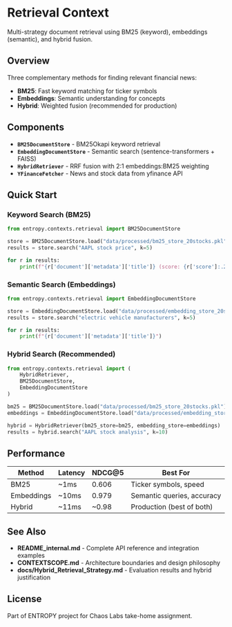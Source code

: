# Retrieval Context

Multi-strategy document retrieval using BM25 (keyword), embeddings (semantic), and hybrid fusion.

## Overview

Three complementary methods for finding relevant financial news:

- **BM25**: Fast keyword matching for ticker symbols
- **Embeddings**: Semantic understanding for concepts
- **Hybrid**: Weighted fusion (recommended for production)

## Components

- **`BM25DocumentStore`** - BM25Okapi keyword retrieval
- **`EmbeddingDocumentStore`** - Semantic search (sentence-transformers + FAISS)
- **`HybridRetriever`** - RRF fusion with 2:1 embeddings:BM25 weighting
- **`YFinanceFetcher`** - News and stock data from yfinance API

## Quick Start

### Keyword Search (BM25)

```python
from entropy.contexts.retrieval import BM25DocumentStore

store = BM25DocumentStore.load("data/processed/bm25_store_20stocks.pkl")
results = store.search("AAPL stock price", k=5)

for r in results:
    print(f"{r['document']['metadata']['title']} (score: {r['score']:.2f})")
```

### Semantic Search (Embeddings)

```python
from entropy.contexts.retrieval import EmbeddingDocumentStore

store = EmbeddingDocumentStore.load("data/processed/embedding_store_20stocks.pkl")
results = store.search("electric vehicle manufacturers", k=5)

for r in results:
    print(f"{r['document']['metadata']['title']}")
```

### Hybrid Search (Recommended)

```python
from entropy.contexts.retrieval import (
    HybridRetriever,
    BM25DocumentStore,
    EmbeddingDocumentStore
)

bm25 = BM25DocumentStore.load("data/processed/bm25_store_20stocks.pkl")
embeddings = EmbeddingDocumentStore.load("data/processed/embedding_store_20stocks.pkl")

hybrid = HybridRetriever(bm25_store=bm25, embedding_store=embeddings)
results = hybrid.search("AAPL stock analysis", k=10)
```

## Performance

| Method | Latency | NDCG@5 | Best For |
|--------|---------|--------|----------|
| BM25 | ~1ms | 0.606 | Ticker symbols, speed |
| Embeddings | ~10ms | 0.979 | Semantic queries, accuracy |
| Hybrid | ~11ms | ~0.98 | Production (best of both) |

## See Also

- **README_internal.md** - Complete API reference and integration examples
- **CONTEXTSCOPE.md** - Architecture boundaries and design philosophy
- **docs/Hybrid_Retrieval_Strategy.md** - Evaluation results and hybrid justification

## License

Part of ENTROPY project for Chaos Labs take-home assignment.
